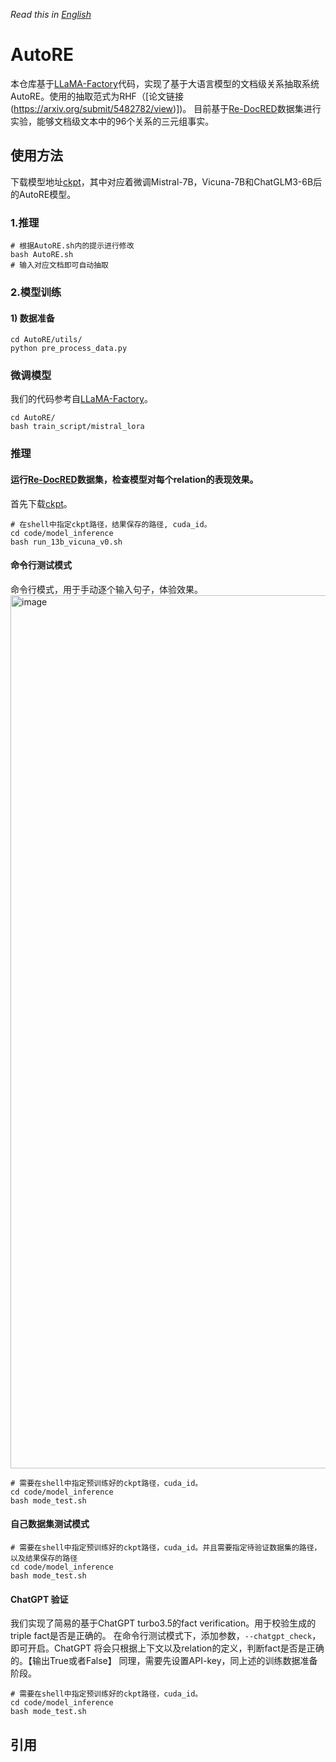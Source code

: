 *Read this in [English](README_EN.md)*
# AutoRE
本仓库基于[LLaMA-Factory](https://github.com/hiyouga/LLaMA-Factory)代码，实现了基于大语言模型的文档级关系抽取系统AutoRE。使用的抽取范式为RHF（[论文链接(https://arxiv.org/submit/5482782/view)])。
目前基于[Re-DocRED](https://github.com/tonytan48/Re-DocRED)数据集进行实验，能够文档级文本中的96个关系的三元组事实。

## 使用方法
下载模型地址[ckpt](https://cloud.tsinghua.edu.cn/d/4d12cf0620164caca82c/)，其中对应着微调Mistral-7B，Vicuna-7B和ChatGLM3-6B后的AutoRE模型。
### 1.推理

```shell
# 根据AutoRE.sh内的提示进行修改
bash AutoRE.sh
# 输入对应文档即可自动抽取
```

### 2.模型训练

#### 1) 数据准备
```shell
cd AutoRE/utils/
python pre_process_data.py
```

### 微调模型
我们的代码参考自[LLaMA-Factory](https://github.com/hiyouga/LLaMA-Factory)。

```shell
cd AutoRE/
bash train_script/mistral_lora
```

### 推理
#### 运行[Re-DocRED](https://github.com/tonytan48/Re-DocRED)数据集，检查模型对每个relation的表现效果。
首先下载[ckpt](https://cloud.tsinghua.edu.cn/d/ead42cf68f484c73af22/)。
```shell
# 在shell中指定ckpt路径，结果保存的路径, cuda_id。
cd code/model_inference
bash run_13b_vicuna_v0.sh
```
#### 命令行测试模式
命令行模式，用于手动逐个输入句子，体验效果。
<img width="1397" alt="image" src="https://github.com/bigdante/Analysis_KG/assets/39661185/efd07341-9e87-4508-be4a-cff1cd1ef346">

```shell
# 需要在shell中指定预训练好的ckpt路径，cuda_id。
cd code/model_inference
bash mode_test.sh
```

#### 自己数据集测试模式
```shell
# 需要在shell中指定预训练好的ckpt路径，cuda_id。并且需要指定待验证数据集的路径，以及结果保存的路径
cd code/model_inference
bash mode_test.sh
```

#### ChatGPT 验证
我们实现了简易的基于ChatGPT turbo3.5的fact verification。用于校验生成的triple fact是否是正确的。
在命令行测试模式下，添加参数，`--chatgpt_check`， 即可开启。ChatGPT 将会只根据上下文以及relation的定义，判断fact是否是正确的。【输出True或者False】
同理，需要先设置API-key，同上述的训练数据准备阶段。
```shell
# 需要在shell中指定预训练好的ckpt路径，cuda_id。
cd code/model_inference
bash mode_test.sh
```

## 引用

```

```




